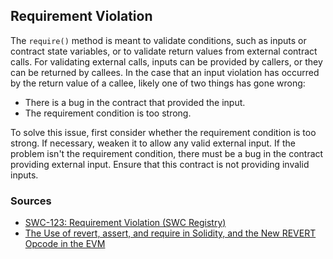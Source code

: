 ## Requirement Violation

The `require()` method is meant to validate conditions, such as inputs or contract state variables, or to validate return values from external contract calls. For validating external calls, inputs can be provided by callers, or they can be returned by callees. In the case that an input violation has occurred by the return value of a callee, likely one of two things has gone wrong:

- There is a bug in the contract that provided the input.
- The requirement condition is too strong.

To solve this issue, first consider whether the requirement condition is too strong. If necessary, weaken it to allow any valid external input. If the problem isn't the requirement condition, there must be a bug in the contract providing external input. Ensure that this contract is not providing invalid inputs.

### Sources

- [SWC-123: Requirement Violation (SWC Registry)](https://swcregistry.io/docs/SWC-123)
- [The Use of revert, assert, and require in Solidity, and the New REVERT Opcode in the EVM](https://medium.com/blockchannel/the-use-of-revert-assert-and-require-in-solidity-and-the-new-revert-opcode-in-the-evm-1a3a7990e06e)
